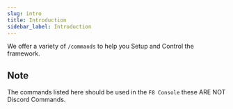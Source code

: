 ```yaml
---
slug: intro
title: Introduction
sidebar_label: Introduction
---
```


We offer a variety of `/commands` to help you Setup and Control the framework.

## Note
The commands listed here should be used in the `F8 Console` these ARE NOT Discord Commands.
